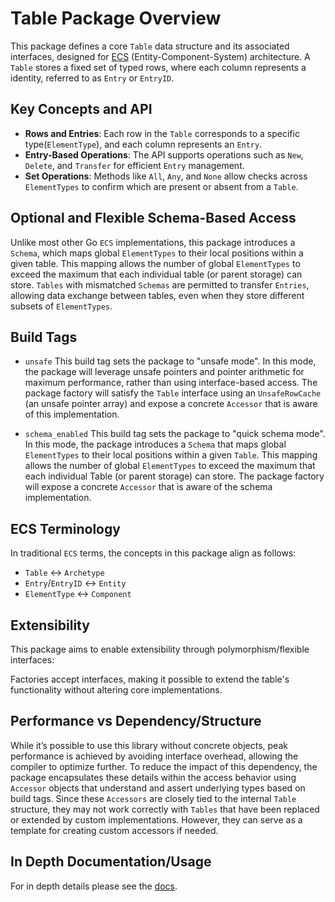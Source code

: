 
# Table Package Overview

This package defines a core `Table` data structure and its associated interfaces, designed for [ECS](https://github.com/SanderMertens/ecs-faq?tab=readme-ov-file#what-is-ecs) (Entity-Component-System) architecture. A `Table` stores a fixed set of typed rows, where each column represents a
identity, referred to as `Entry` or `EntryID`.

## Key Concepts and API

- **Rows and Entries**: Each row in the `Table` corresponds to a specific type(`ElementType`), and each column represents an
`Entry`.
- **Entry-Based Operations**: The API supports operations such as `New`, `Delete`, and `Transfer` for efficient `Entry` management.
- **Set Operations**: Methods like `All`, `Any`, and `None` allow checks across `ElementTypes` to confirm which are present or
absent from a `Table`.

## Optional and Flexible Schema-Based Access

Unlike most other Go `ECS` implementations, this package introduces a `Schema`, which maps global `ElementTypes` to
their local positions within a given table. This mapping allows the number of global `ElementTypes` to exceed the maximum
that each individual table (or parent storage) can store. `Tables` with mismatched `Schemas` are permitted to transfer
`Entries`, allowing data exchange between tables, even when they store different subsets of `ElementTypes`.

## Build Tags

- `unsafe` This build tag sets the package to "unsafe mode". In this mode, the package will leverage unsafe pointers and pointer arithmetic for maximum performance, rather than using interface-based access. The package factory will satisfy the `Table` interface using an `UnsafeRowCache` (an unsafe pointer array) and expose a concrete `Accessor` that is aware of this implementation.

- `schema_enabled` This build tag sets the package to "quick schema mode". In this mode, the package introduces a `Schema` that maps global `ElementTypes` to their local positions within a given `Table`. This mapping allows the number of global `ElementTypes` to exceed the maximum that each individual Table (or parent storage) can store. The package factory will expose a concrete `Accessor` that is aware of the schema implementation.

## ECS Terminology

In traditional `ECS` terms, the concepts in this package align as follows:

- `Table` ↔ `Archetype`
- `Entry`/`EntryID` ↔ `Entity`
- `ElementType` ↔ `Component`

## Extensibility

This package aims to enable extensibility through polymorphism/flexible interfaces:

Factories accept interfaces, making it possible to extend the table's functionality without
altering core implementations.

## Performance vs Dependency/Structure

While it’s possible to use this library without concrete objects, peak performance is achieved by avoiding interface overhead, allowing the compiler to optimize further.
To reduce the impact of this dependency, the package encapsulates these details within the access behavior using `Accessor` objects that understand and assert underlying types based on build tags.
Since these `Accessors` are closely tied to the internal `Table` structure, they may not work correctly with `Tables` that have been replaced or extended by custom implementations. However, they can serve as a template for creating custom accessors if needed.

## In Depth Documentation/Usage

For in depth details please see the [docs]("placeholder.net").
